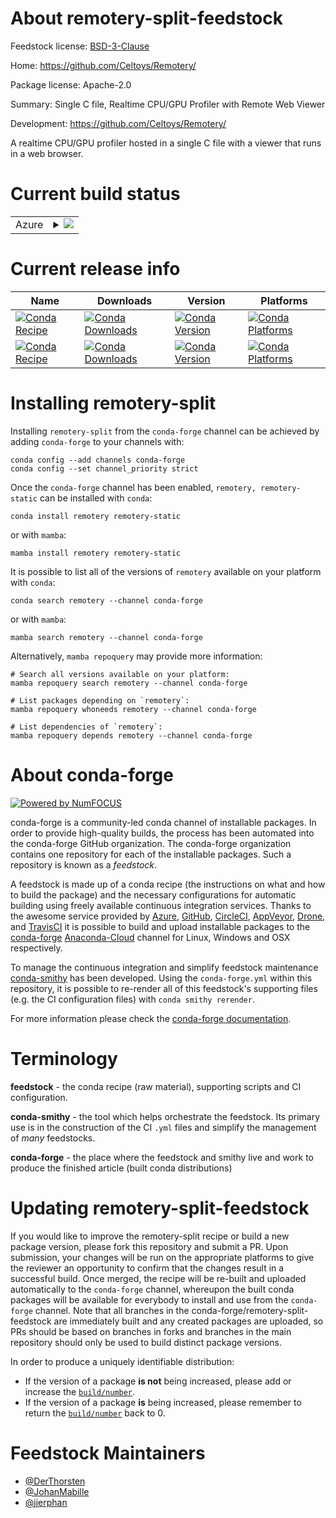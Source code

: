 About remotery-split-feedstock
==============================

Feedstock license: [BSD-3-Clause](https://github.com/conda-forge/remotery-split-feedstock/blob/main/LICENSE.txt)

Home: https://github.com/Celtoys/Remotery/

Package license: Apache-2.0

Summary: Single C file, Realtime CPU/GPU Profiler with Remote Web Viewer

Development: https://github.com/Celtoys/Remotery/

A realtime CPU/GPU profiler hosted in a single C file with a viewer that runs in a web browser.


Current build status
====================


<table>
    
  <tr>
    <td>Azure</td>
    <td>
      <details>
        <summary>
          <a href="https://dev.azure.com/conda-forge/feedstock-builds/_build/latest?definitionId=19328&branchName=main">
            <img src="https://dev.azure.com/conda-forge/feedstock-builds/_apis/build/status/remotery-split-feedstock?branchName=main">
          </a>
        </summary>
        <table>
          <thead><tr><th>Variant</th><th>Status</th></tr></thead>
          <tbody><tr>
              <td>linux_64</td>
              <td>
                <a href="https://dev.azure.com/conda-forge/feedstock-builds/_build/latest?definitionId=19328&branchName=main">
                  <img src="https://dev.azure.com/conda-forge/feedstock-builds/_apis/build/status/remotery-split-feedstock?branchName=main&jobName=linux&configuration=linux%20linux_64_" alt="variant">
                </a>
              </td>
            </tr><tr>
              <td>osx_64</td>
              <td>
                <a href="https://dev.azure.com/conda-forge/feedstock-builds/_build/latest?definitionId=19328&branchName=main">
                  <img src="https://dev.azure.com/conda-forge/feedstock-builds/_apis/build/status/remotery-split-feedstock?branchName=main&jobName=osx&configuration=osx%20osx_64_" alt="variant">
                </a>
              </td>
            </tr><tr>
              <td>osx_arm64</td>
              <td>
                <a href="https://dev.azure.com/conda-forge/feedstock-builds/_build/latest?definitionId=19328&branchName=main">
                  <img src="https://dev.azure.com/conda-forge/feedstock-builds/_apis/build/status/remotery-split-feedstock?branchName=main&jobName=osx&configuration=osx%20osx_arm64_" alt="variant">
                </a>
              </td>
            </tr><tr>
              <td>win_64</td>
              <td>
                <a href="https://dev.azure.com/conda-forge/feedstock-builds/_build/latest?definitionId=19328&branchName=main">
                  <img src="https://dev.azure.com/conda-forge/feedstock-builds/_apis/build/status/remotery-split-feedstock?branchName=main&jobName=win&configuration=win%20win_64_" alt="variant">
                </a>
              </td>
            </tr>
          </tbody>
        </table>
      </details>
    </td>
  </tr>
</table>

Current release info
====================

| Name | Downloads | Version | Platforms |
| --- | --- | --- | --- |
| [![Conda Recipe](https://img.shields.io/badge/recipe-remotery-green.svg)](https://anaconda.org/conda-forge/remotery) | [![Conda Downloads](https://img.shields.io/conda/dn/conda-forge/remotery.svg)](https://anaconda.org/conda-forge/remotery) | [![Conda Version](https://img.shields.io/conda/vn/conda-forge/remotery.svg)](https://anaconda.org/conda-forge/remotery) | [![Conda Platforms](https://img.shields.io/conda/pn/conda-forge/remotery.svg)](https://anaconda.org/conda-forge/remotery) |
| [![Conda Recipe](https://img.shields.io/badge/recipe-remotery--static-green.svg)](https://anaconda.org/conda-forge/remotery-static) | [![Conda Downloads](https://img.shields.io/conda/dn/conda-forge/remotery-static.svg)](https://anaconda.org/conda-forge/remotery-static) | [![Conda Version](https://img.shields.io/conda/vn/conda-forge/remotery-static.svg)](https://anaconda.org/conda-forge/remotery-static) | [![Conda Platforms](https://img.shields.io/conda/pn/conda-forge/remotery-static.svg)](https://anaconda.org/conda-forge/remotery-static) |

Installing remotery-split
=========================

Installing `remotery-split` from the `conda-forge` channel can be achieved by adding `conda-forge` to your channels with:

```
conda config --add channels conda-forge
conda config --set channel_priority strict
```

Once the `conda-forge` channel has been enabled, `remotery, remotery-static` can be installed with `conda`:

```
conda install remotery remotery-static
```

or with `mamba`:

```
mamba install remotery remotery-static
```

It is possible to list all of the versions of `remotery` available on your platform with `conda`:

```
conda search remotery --channel conda-forge
```

or with `mamba`:

```
mamba search remotery --channel conda-forge
```

Alternatively, `mamba repoquery` may provide more information:

```
# Search all versions available on your platform:
mamba repoquery search remotery --channel conda-forge

# List packages depending on `remotery`:
mamba repoquery whoneeds remotery --channel conda-forge

# List dependencies of `remotery`:
mamba repoquery depends remotery --channel conda-forge
```


About conda-forge
=================

[![Powered by
NumFOCUS](https://img.shields.io/badge/powered%20by-NumFOCUS-orange.svg?style=flat&colorA=E1523D&colorB=007D8A)](https://numfocus.org)

conda-forge is a community-led conda channel of installable packages.
In order to provide high-quality builds, the process has been automated into the
conda-forge GitHub organization. The conda-forge organization contains one repository
for each of the installable packages. Such a repository is known as a *feedstock*.

A feedstock is made up of a conda recipe (the instructions on what and how to build
the package) and the necessary configurations for automatic building using freely
available continuous integration services. Thanks to the awesome service provided by
[Azure](https://azure.microsoft.com/en-us/services/devops/), [GitHub](https://github.com/),
[CircleCI](https://circleci.com/), [AppVeyor](https://www.appveyor.com/),
[Drone](https://cloud.drone.io/welcome), and [TravisCI](https://travis-ci.com/)
it is possible to build and upload installable packages to the
[conda-forge](https://anaconda.org/conda-forge) [Anaconda-Cloud](https://anaconda.org/)
channel for Linux, Windows and OSX respectively.

To manage the continuous integration and simplify feedstock maintenance
[conda-smithy](https://github.com/conda-forge/conda-smithy) has been developed.
Using the ``conda-forge.yml`` within this repository, it is possible to re-render all of
this feedstock's supporting files (e.g. the CI configuration files) with ``conda smithy rerender``.

For more information please check the [conda-forge documentation](https://conda-forge.org/docs/).

Terminology
===========

**feedstock** - the conda recipe (raw material), supporting scripts and CI configuration.

**conda-smithy** - the tool which helps orchestrate the feedstock.
                   Its primary use is in the construction of the CI ``.yml`` files
                   and simplify the management of *many* feedstocks.

**conda-forge** - the place where the feedstock and smithy live and work to
                  produce the finished article (built conda distributions)


Updating remotery-split-feedstock
=================================

If you would like to improve the remotery-split recipe or build a new
package version, please fork this repository and submit a PR. Upon submission,
your changes will be run on the appropriate platforms to give the reviewer an
opportunity to confirm that the changes result in a successful build. Once
merged, the recipe will be re-built and uploaded automatically to the
`conda-forge` channel, whereupon the built conda packages will be available for
everybody to install and use from the `conda-forge` channel.
Note that all branches in the conda-forge/remotery-split-feedstock are
immediately built and any created packages are uploaded, so PRs should be based
on branches in forks and branches in the main repository should only be used to
build distinct package versions.

In order to produce a uniquely identifiable distribution:
 * If the version of a package **is not** being increased, please add or increase
   the [``build/number``](https://docs.conda.io/projects/conda-build/en/latest/resources/define-metadata.html#build-number-and-string).
 * If the version of a package **is** being increased, please remember to return
   the [``build/number``](https://docs.conda.io/projects/conda-build/en/latest/resources/define-metadata.html#build-number-and-string)
   back to 0.

Feedstock Maintainers
=====================

* [@DerThorsten](https://github.com/DerThorsten/)
* [@JohanMabille](https://github.com/JohanMabille/)
* [@jjerphan](https://github.com/jjerphan/)

